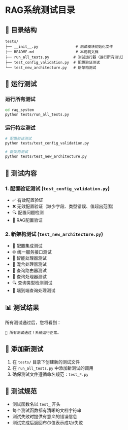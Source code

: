# RAG系统测试目录

## 📁 目录结构

```
tests/
├── __init__.py                 # 测试模块初始化文件
├── README.md                   # 本说明文档
├── run_all_tests.py           # 测试运行器（运行所有测试）
├── test_config_validation.py  # 配置验证测试
└── test_new_architecture.py   # 新架构测试
```

## 🚀 运行测试

### 运行所有测试
```bash
cd rag_system
python tests/run_all_tests.py
```

### 运行特定测试
```bash
# 配置验证测试
python tests/test_config_validation.py

# 新架构测试
python tests/test_new_architecture.py
```

## 🧪 测试内容

### 1. 配置验证测试 (`test_config_validation.py`)
- ✅ 有效配置验证
- ❌ 无效配置验证（缺少字段、类型错误、值超出范围）
- 🔍 配置问题检测
- 🎯 RAG配置验证

### 2. 新架构测试 (`test_new_architecture.py`)
- 🔧 配置集成测试
- 🌐 统一服务接口测试
- 🧠 智能处理器测试
- 🔀 混合处理器测试
- 🚦 查询路由器测试
- 📝 查询处理器测试
- 🔍 查询类型检测测试
- 🎯 端到端查询处理测试

## 📊 测试结果

所有测试通过后，您将看到：
```
🎉 所有测试通过！系统运行正常。
```

## 🔧 添加新测试

1. 在 `tests/` 目录下创建新的测试文件
2. 在 `run_all_tests.py` 中添加新测试的调用
3. 确保测试文件遵循命名规范：`test_*.py`

## 📝 测试规范

- 测试函数名以 `test_` 开头
- 每个测试函数都有清晰的文档字符串
- 测试失败时提供有意义的错误信息
- 测试完成后返回布尔值表示成功/失败

